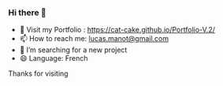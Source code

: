 ### Hi there 👋

<!--
**Cat-Cake/Cat-Cake** is a ✨ _special_ ✨ repository because its `README.md` (this file) appears on your GitHub profile.

Here are some ideas to get you started:

- 🔭 I’m currently working on ...
- 🌱 I’m currently learning ...
- 👯 I’m looking to collaborate on ...
- 🤔 I’m looking for help with ...
- 💬 Ask me about ...
- 📫 How to reach me: ...
- 😄 Pronouns: ...
- ⚡ Fun fact: ...
-->
- 🔭 Visit my Portfolio : https://cat-cake.github.io/Portfolio-V.2/
- 📫 How to reach me: lucas.manot@gmail.com
- 🤔 I’m searching for a new project
- 😄 Language: French

Thanks for visiting
